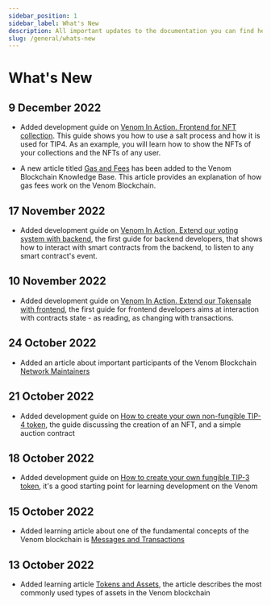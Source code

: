 ```yaml
---
sidebar_position: 1
sidebar_label: What's New
description: All important updates to the documentation you can find here
slug: /general/whats-new
---
```


# What's New

## 9 December 2022

* Added development guide on [Venom In Action. Frontend for NFT collection](../../build/development-guides/how-to-create-your-own-non-fungible-tip-4-token/venom-in-action/frontend-for-nft-collection.md). This guide shows you how to use a salt process and how it is used for TIP4. As an example, you will learn how to show the NFTs of your collections and the NFTs of any user.

* A new article titled [Gas and Fees](../learn/gas-and-fees.md) has been added to the Venom Blockchain Knowledge Base. This article provides an explanation of how gas fees work on the Venom Blockchain.

## 17 November 2022

* Added development guide on [Venom In Action. Extend our voting system with backend](../../build/development-guides/developing-of-simple-voting-system/venom-in-action/extend-our-voting-system-with-backend.md), the first guide for backend developers, that shows how to interact with smart contracts from the backend, to listen to any smart contract's event.

## 10 November 2022

* Added development guide on [Venom In Action. Extend our Tokensale with frontend](../../build/development-guides/how-to-create-your-own-fungible-tip-3-token/venom-in-action/extend-our-tokensale-with-frontend.md), the first guide for frontend developers aims at interaction with contracts state - as reading, as changing with transactions.

## 24 October 2022

* Added an article about important participants of the Venom Blockchain [Network Maintainers](../maintain/00-network-maintainers.md)

## 21 October 2022

* Added development guide on [How to create your own non-fungible TIP-4 token](../../build/development-guides/how-to-create-your-own-non-fungible-tip-4-token/non-fungible-tokens-in-venom-network.md), the guide discussing the creation of an NFT, and a simple auction contract

## 18 October 2022

* Added development guide on [How to create your own fungible TIP-3 token](../../build/development-guides/how-to-create-your-own-fungible-tip-3-token/fungible-tokens-in-venom-network.md), it's a good starting point for learning development on the Venom

## 15 October 2022

* Added learning article about one of the fundamental concepts of the Venom blockchain is [Messages and Transactions](../learn/messages-and-transactions.md)

## 13 October 2022

* Added learning article [Tokens and Assets](../learn/tokens-and-assets.md), the article describes the most commonly used types of assets in the Venom blockchain
